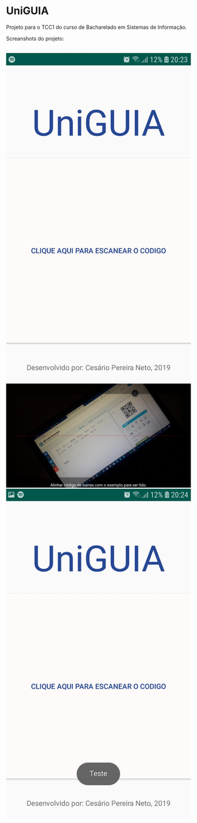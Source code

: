 # UniGUIA
Projeto para o TCC1 do curso de Bacharelado em Sistemas de Informação.
<br/>
<p>Screanshots do projeto:</p>
<br/>
<img src="screanshots/telainicial.jpg">
<img src="screanshots/leituraqr.jpg">
<img src="screanshots/resultadodaleitura.jpg">
